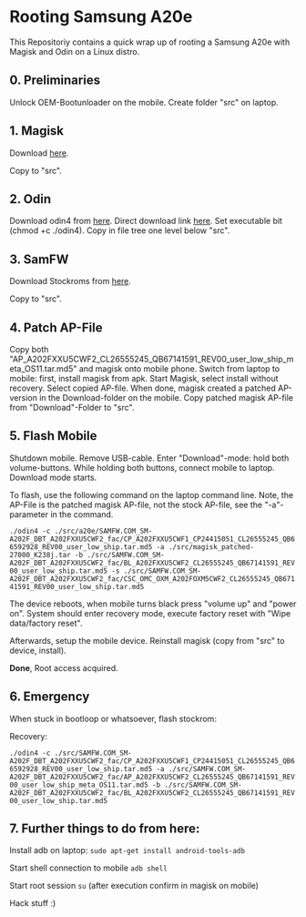 # Rooting Samsung A20e
This Repositoriy contains a quick wrap up of rooting a Samsung A20e with Magisk and Odin on a Linux distro.

## 0. Preliminaries
Unlock OEM-Bootunloader on the mobile.
Create folder "src" on laptop.

## 1. Magisk 
Download [here](https://github.com/topjohnwu/Magisk/releases/tag/v27.0).

Copy to "src". 

## 2. Odin

Download odin4 from [here](https://xdaforums.com/t/official-samsung-odin-v4-1-2-1-dc05e3ea-for-linux.4453423/). Direct download link [here](https://xdaforums.com/attachments/odin-zip.5629297/).
Set executable bit (chmod +c ./odin4). Copy in file tree one level below "src".

## 3. SamFW

Download Stockroms from [here](https://samfw.com/firmware/SM-A202F/DBT/A202FXXU5CWF2?__cf_chl_rt_tk=RyLY9LEbj5H0wjL5V7tS..5R26H9ZOkqlA830tWbriI-1721066528-0.0.1.1-6057).

Copy to "src".

## 4. Patch AP-File

Copy both "AP_A202FXXU5CWF2_CL26555245_QB67141591_REV00_user_low_ship_meta_OS11.tar.md5" and magisk onto mobile phone.
Switch from laptop to mobile: first, install magisk from apk. Start Magisk, select install without recovery. Select copied AP-file. When done, magisk created a patched AP-version in the Download-folder on the mobile. Copy patched magisk AP-file from "Download"-Folder to "src".

## 5. Flash Mobile

Shutdown mobile. Remove USB-cable.
Enter "Download"-mode: hold both volume-buttons. While holding both buttons, connect mobile to laptop.
Download mode starts. 

To flash, use the following command on the laptop command line. Note, the AP-File is the patched magisk AP-file, not the stock AP-file, see the "-a"-parameter in the command.

`./odin4 -c ./src/a20e/SAMFW.COM_SM-A202F_DBT_A202FXXU5CWF2_fac/CP_A202FXXU5CWF1_CP24415051_CL26555245_QB66592928_REV00_user_low_ship.tar.md5 -a ./src/magisk_patched-27000_K238j.tar -b ./src/SAMFW.COM_SM-A202F_DBT_A202FXXU5CWF2_fac/BL_A202FXXU5CWF2_CL26555245_QB67141591_REV00_user_low_ship.tar.md5 -s ./src/SAMFW.COM_SM-A202F_DBT_A202FXXU5CWF2_fac/CSC_OMC_OXM_A202FOXM5CWF2_CL26555245_QB67141591_REV00_user_low_ship.tar.md5`

The device reboots, when mobile turns black press "volume up" and "power on".
System should enter recovery mode, execute factory reset with "Wipe data/factory reset".

Afterwards, setup the mobile device. Reinstall magisk (copy from "src" to device, install).

**Done**, Root access acquired.

## 6. Emergency

When stuck in bootloop or whatsoever, flash stockrom:

Recovery:

`./odin4 -c ./src/SAMFW.COM_SM-A202F_DBT_A202FXXU5CWF2_fac/CP_A202FXXU5CWF1_CP24415051_CL26555245_QB66592928_REV00_user_low_ship.tar.md5 -a ./src/SAMFW.COM_SM-A202F_DBT_A202FXXU5CWF2_fac/AP_A202FXXU5CWF2_CL26555245_QB67141591_REV00_user_low_ship_meta_OS11.tar.md5 -b ./src/SAMFW.COM_SM-A202F_DBT_A202FXXU5CWF2_fac/BL_A202FXXU5CWF2_CL26555245_QB67141591_REV00_user_low_ship.tar.md5`

## 7. Further things to do from here:

Install adb on laptop: `sudo apt-get install android-tools-adb`

Start shell connection to mobile `adb shell`

Start root session `su` (after execution confirm in magisk on mobile)

Hack stuff :)
